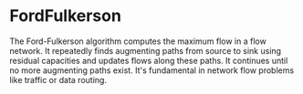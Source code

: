 # FordFulkerson
The Ford-Fulkerson algorithm computes the maximum flow in a flow network. It repeatedly finds augmenting paths from source to sink using residual capacities and updates flows along these paths. It continues until no more augmenting paths exist. It's fundamental in network flow problems like traffic or data routing.
